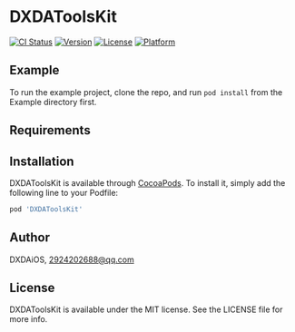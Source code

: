 # DXDAToolsKit

[![CI Status](https://img.shields.io/travis/DXDAiOS/DXDAToolsKit.svg?style=flat)](https://travis-ci.org/DXDAiOS/DXDAToolsKit)
[![Version](https://img.shields.io/cocoapods/v/DXDAToolsKit.svg?style=flat)](https://cocoapods.org/pods/DXDAToolsKit)
[![License](https://img.shields.io/cocoapods/l/DXDAToolsKit.svg?style=flat)](https://cocoapods.org/pods/DXDAToolsKit)
[![Platform](https://img.shields.io/cocoapods/p/DXDAToolsKit.svg?style=flat)](https://cocoapods.org/pods/DXDAToolsKit)

## Example

To run the example project, clone the repo, and run `pod install` from the Example directory first.

## Requirements

## Installation

DXDAToolsKit is available through [CocoaPods](https://cocoapods.org). To install
it, simply add the following line to your Podfile:

```ruby
pod 'DXDAToolsKit'
```

## Author

DXDAiOS, 2924202688@qq.com

## License

DXDAToolsKit is available under the MIT license. See the LICENSE file for more info.
